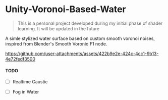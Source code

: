 # Unity-Voronoi-Based-Water

> This is a personal project developed during my initial phase of shader learning.  It will be updated in the future

A simle stylized water surface based on custom smooth voronoi noises, inspired from Blender's Smooth Voronio F1 node.




https://github.com/user-attachments/assets/422b9e2e-424c-4cc1-9b13-4e72fedf3500



#### TODO

- [ ] Realtime Caustic
- [ ] Fog in Water

